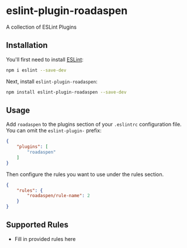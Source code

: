 # eslint-plugin-roadaspen

A collection of ESLint Plugins

## Installation

You'll first need to install [ESLint](https://eslint.org/):

```sh
npm i eslint --save-dev
```

Next, install `eslint-plugin-roadaspen`:

```sh
npm install eslint-plugin-roadaspen --save-dev
```

## Usage

Add `roadaspen` to the plugins section of your `.eslintrc` configuration file. You can omit the `eslint-plugin-` prefix:

```json
{
    "plugins": [
        "roadaspen"
    ]
}
```


Then configure the rules you want to use under the rules section.

```json
{
    "rules": {
        "roadaspen/rule-name": 2
    }
}
```

## Supported Rules

* Fill in provided rules here


